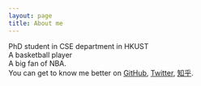 ```yaml
---
layout: page
title: About me
---
```


<p>PhD student in CSE department in HKUST <br /> 
A basketball player <br /> 
A big fan of NBA. <br />
You can get to know me better on <a href="https://github.com/xiandong79">GitHub</a>, <a href="https://twitter.com/xqiad">Twitter</a>, <a href="https://www.zhihu.com/people/xiandongqi">知乎</a>.</p>
